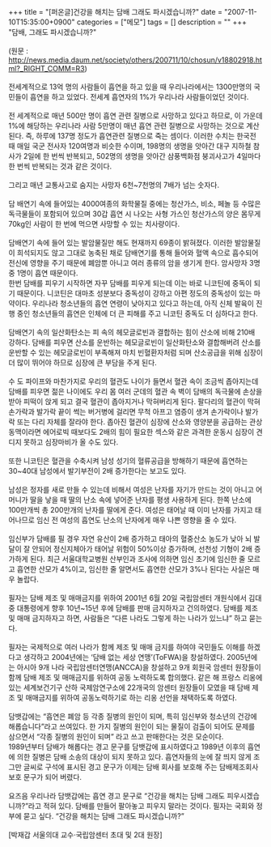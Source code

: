 +++
title = "[퍼온글]건강을 해치는 담배 그래도 파시겠습니까?"
date = "2007-11-10T15:35:00+0900"
categories = ["메모"]
tags = []
description = ""
+++
<span class="copyright_entry" style="display:block;" title="[퍼온글]건강을 해치는 담배 그래도 파시겠습니까?@@**@@http://shed.egloos.com/1664861"></span>"담배, 그래도 파시겠습니까?"&nbsp; 
<br>
<br>(원문 : http://news.media.daum.net/society/others/200711/10/chosun/v18802918.html?_RIGHT_COMM=R3)
<br>
<br>전세계적으로 13억 명의 사람들이 흡연을 하고 있을 때 우리나라에서는 1300만명의 국민들이 흡연을 하고 있었다. 전세계 흡연자의 1%가 우리나라 사람들이었던 것이다.
<br>
<br>전 세계적으로 매년 500만 명이 흡연 관련 질병으로 사망하고 있다고 하므로, 이 가운데 1%에 해당하는 우리나라 사람 5만명이 매년 흡연 관련 질병으로 사망하는 것으로 계산된다. 즉, 하루에 137명 정도가 흡연관련 질병으로 죽는 셈이다. 이러한 수치는 한국전 때 매일 국군 전사자 120여명과 비슷한 수이며, 198명의 생명을 앗아간 대구 지하철 참사가 2일에 한 번씩 반복되고, 502명의 생명을 앗아간 삼풍백화점 붕괴사고가 4일마다 한 번씩 반복되는 것과 같은 것이다.
<br>
<br>그리고 매년 교통사고로 숨지는 사망자 6천~7천명의 7배가 넘는 숫자다.
<br>
<br>담 배연기 속에 들어있는 4000여종의 화학물질 중에는 청산가스, 비소, 페놀 등 수많은 독극물들이 포함되어 있으며 30갑 흡연 시 나오는 사형 가스인 청산가스의 양은 몸무게 70kg인 사람이 한 번에 먹으면 사망할 수 있는 치사량이다.
<br>
<br>담배연기 속에 들어 있는 발암물질만 해도 현재까지 69종이 밝혀졌다. 이러한 발암물질이 희석되지도 않고 그대로 농축된 채로 담배연기를 통해 들어와 혈액 속으로 흡수되어 전신에 영향을 주기 때문에 폐암뿐 아니고 여러 종류의 암을 생기게 한다. 암사망자 3명 중 1명이 흡연 때문이다.
<br>한번 담배를 피우기 시작하면 자꾸 담배를 피우게 되는데 이는 바로 니코틴에 중독이 되기 때문이다. 니코틴은 대마초 성분보다 중독성이 강하고 아편 정도의 중독성이 있는 마약이다. 우리나라 청소년들의 흡연 연령이 낮아지고 있다고 하는데, 아직 신체 발육이 진행 중인 청소년들의 흡연은 인체에 더 큰 피해를 주고 니코틴 중독도 더 심하다고 한다.
<br>
<br>담배연기 속의 일산화탄소는 피 속의 헤모글로빈과 결합하는 힘이 산소에 비해 210배 강하다. 담배를 피우면 산소를 운반하는 헤모글로빈이 일산화탄소와 결합해버려 산소를 운반할 수 있는 헤모글로빈이 부족해져 마치 빈혈환자처럼 되며 산소공급을 위해 심장이 더 많이 뛰어야 하므로 심장에 큰 부담을 주게 된다.
<br>
<br>수 도 파이프와 마찬가지로 우리의 혈관도 나이가 들면서 혈관 속이 조금씩 좁아지는데 담배를 피우면 젊은 나이에도 우리 몸 여러 군데의 혈관 속 벽이 담배의 독극물에 손상을 받아 피떡이 앉게 되고 결국 혈관이 좁아지거나 막혀버리게 된다. 팔다리의 혈관이 막혀 손가락과 발가락 끝이 썩는 버거병에 걸리면 무척 아프고 염증이 생겨 손가락이나 발가락 또는 다리 자체를 잘라야 한다. 좁아진 혈관이 심장에 산소와 영양분을 공급하는 관상동맥이라면 에어로빅 때보다도 2배의 힘이 필요한 섹스와 같은 과격한 운동시 심장이 견디지 못하고 심장마비가 올 수도 있다.
<br>
<br>또한 니코틴은 혈관을 수축시켜 남성 성기의 혈류공급을 방해하기 때문에 흡연하는 30~40대 남성에서 발기부전이 2배 증가한다는 보고도 있다.
<br>
<br>남성은 정자를 새로 만들 수 있는데 비해서 여성은 난자를 자기가 만드는 것이 아니고 어머니가 딸을 낳을 때 딸의 난소 속에 넣어준 난자를 평생 사용하게 된다. 한쪽 난소에 100만개씩 총 200만개의 난자를 딸에게 준다. 여성은 태어날 때 이미 난자를 가지고 태어나므로 임신 전 여성의 흡연도 난소의 난자에게 매우 나쁜 영향을 줄 수 있다.
<br>
<br>임신부가 담배를 필 경우 자연 유산이 2배 증가하고 태아의 혈중산소 농도가 낮아 뇌 발달이 잘 안되어 정신지체아가 태어날 위험이 50%이상 증가하며, 선천성 기형이 2배 증가하게 된다. 최근 서울대학교병원 산부인과 조사에 의하면 임신 초기에 임신한 줄 모르고 흡연한 산모가 4%이고, 임신한 줄 알면서도 흡연한 산모가 3%나 된다는 사실은 매우 놀랍다.
<br>
<br>필자는 담배 제조 및 매매금지를 위하여 2001년 6월 20일 국립암센터 개원식에서 김대중 대통령에게 향후 10년~15년 후에 담배를 판매 금지하자고 건의하였다. 담배를 제조 및 매매 금지하자고 하면, 사람들은 “다른 나라도 그렇게 하는 나라가 있느냐” 하고 묻는다.
<br>
<br>필자는 국제적으로 여러 나라가 함께 제조 및 매매 금지를 하여야 국민들도 이해를 하겠다고 생각하고 2004년에는 ‘담배 없는 세상 연맹’(ToFWA)을 창설하였다. 2005년에는 아시아 9개 나라 국립암센터연맹(ANCCA)을 창설하고 9개 회원국 암센터 원장들이 함께 담배 제조 및 매매금지를 위하여 공동 노력하도록 합의했다. 같은 해 프랑스 리옹에 있는 세계보건기구 산하 국제암연구소에 22개국의 암센터 원장들이 모였을 때 담배 제조 및 매매금지를 위하여 공동노력하기로 하는 리옹 선언을 채택하도록 하였다.
<br>
<br>담뱃갑에는 “흡연은 폐암 등 각종 질병의 원인이 되며, 특히 임신부와 청소년의 건강에 해롭습니다”라고 쓰여있다. 한 가지 질병의 원인이 되는 물질이 검출이 되어도 문제를 삼으면서 “각종 질병의 원인이 되며” 라고 쓰고 판매한다는 것은 모순이다.
<br>1989년부터 담배가 해롭다는 경고 문구를 담뱃갑에 표시하였다고 1989년 이후의 흡연에 의한 질병은 담배 소송의 대상이 되지 못하고 있다. 흡연자들의 눈에 잘 띄지 않게 조그만 글씨로 구석에 표시된 경고 문구가 이제는 담배 회사를 보호해 주는 담배제조회사 보호 문구가 되어 버렸다.
<br>
<br>요즈음 우리나라 담뱃갑에는 흡연 경고 문구로 “건강을 해치는 담배 그래도 피우시겠습니까?”라고 적혀 있다. 담배를 만들어 팔아놓고 피우지 말라는 것이다. 필자는 국회와 정부에 묻고 싶다. “건강을 해치는 담배 그래도 파시겠습니까?” 
<br>
<br>[박재갑 서울의대 교수·국립암센터 초대 및 2대 원장]
<br> 
<!--
       <rdf:RDF xmlns:rdf="http://www.w3.org/1999/02/22-rdf-syntax-ns#"
		    xmlns:dc="http://purl.org/dc/elements/1.1/"
		    xmlns:trackback="http://madskills.com/public/xml/rss/module/trackback/">
       <rdf:Description
	        rdf:about="http://shed.egloos.com/1664861"
	        dc:identifier="http://shed.egloos.com/1664861"
	        dc:title="[퍼온글]건강을 해치는 담배 그래도 파시겠습니까?"
	        trackback:ping="http://shed.egloos.com/tb/1664861"/>
       </rdf:RDF>
       -->

<ul></ul>
